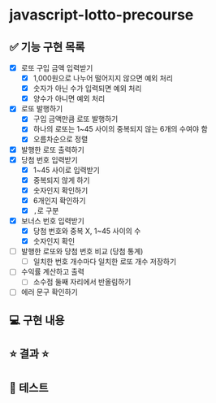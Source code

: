 # javascript-lotto-precourse

## ✅ 기능 구현 목록

- [x] 로또 구입 금액 입력받기
  - [x] 1,000원으로 나누어 떨어지지 않으면 예외 처리
  - [x] 숫자가 아닌 수가 입력되면 예외 처리
  - [x] 양수가 아니면 예외 처리
- [x] 로또 발행하기
  - [x] 구입 금액만큼 로또 발행하기
  - [x] 하나의 로또는 1~45 사이의 중복되지 않는 6개의 수여야 함
  - [x] 오름차순으로 정렬
- [x] 발행한 로또 출력하기
- [x] 당첨 번호 입력받기
  - [x] 1~45 사이로 입력받기
  - [x] 중복되지 않게 하기
  - [x] 숫자인지 확인하기
  - [x] 6개인지 확인하기
  - [x] `,`로 구분
- [x] 보너스 번호 입력받기
  - [x] 당첨 번호와 중복 X, 1~45 사이의 수
  - [x] 숫자인지 확인
- [ ] 발행한 로또와 당첨 번호 비교 (당첨 통계)
  - [ ] 일치한 번호 개수마다 일치한 로또 개수 저장하기
- [ ] 수익률 계산하고 출력
  - [ ] 소수점 둘째 자리에서 반올림하기
- [ ] 에러 문구 확인하기

## 💻 구현 내용

## ⭐️ 결과 ⭐️

## 🤔 테스트
